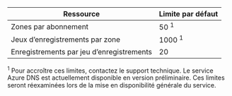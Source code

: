 
| Ressource | Limite par défaut 
--- | ---
| Zones par abonnement | 50 <sup>1</sup>
| Jeux d’enregistrements par zone| 1000 <sup>1</sup>
| Enregistrements par jeu d’enregistrements| 20

<sup>1</sup> Pour accroître ces limites, contactez le support technique. Le service Azure DNS est actuellement disponible en version préliminaire. Ces limites seront réexaminées lors de la mise en disponibilité générale du service.

<!---HONumber=Nov15_HO1-->